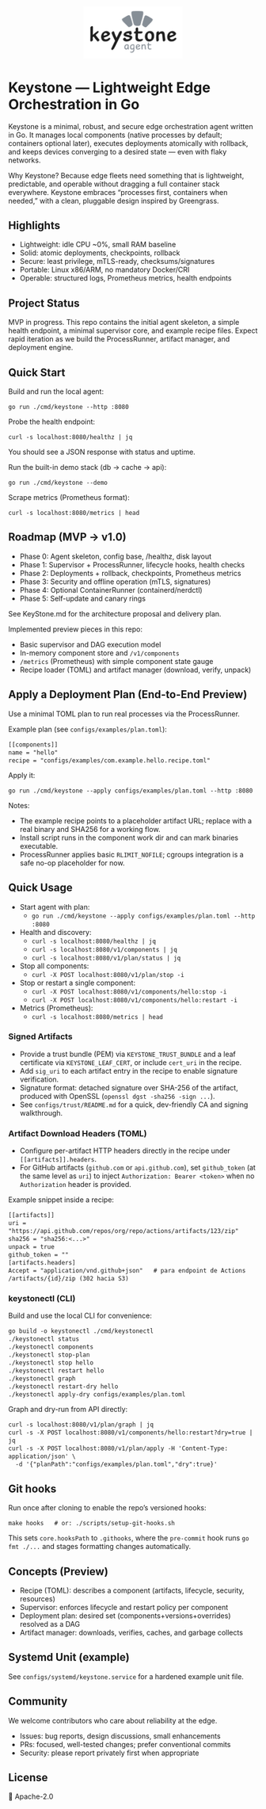 <p align="center">
  <img src="keystone_logo.png" alt="Keystone Logo" width="200"/>
</p>

# Keystone — Lightweight Edge Orchestration in Go

Keystone is a minimal, robust, and secure edge orchestration agent written in Go. It manages local components (native processes by default; containers optional later), executes deployments atomically with rollback, and keeps devices converging to a desired state — even with flaky networks.

Why Keystone? Because edge fleets need something that is lightweight, predictable, and operable without dragging a full container stack everywhere. Keystone embraces “processes first, containers when needed,” with a clean, pluggable design inspired by Greengrass.

## Highlights

- Lightweight: idle CPU ~0%, small RAM baseline
- Solid: atomic deployments, checkpoints, rollback
- Secure: least privilege, mTLS-ready, checksums/signatures
- Portable: Linux x86/ARM, no mandatory Docker/CRI
- Operable: structured logs, Prometheus metrics, health endpoints

## Project Status

MVP in progress. This repo contains the initial agent skeleton, a simple health endpoint, a minimal supervisor core, and example recipe files. Expect rapid iteration as we build the ProcessRunner, artifact manager, and deployment engine.

## Quick Start

Build and run the local agent:

```
go run ./cmd/keystone --http :8080
```

Probe the health endpoint:

```
curl -s localhost:8080/healthz | jq
```

You should see a JSON response with status and uptime.

Run the built-in demo stack (db -> cache -> api):

```
go run ./cmd/keystone --demo
```

Scrape metrics (Prometheus format):

```
curl -s localhost:8080/metrics | head
```

## Roadmap (MVP → v1.0)

- Phase 0: Agent skeleton, config base, /healthz, disk layout
- Phase 1: Supervisor + ProcessRunner, lifecycle hooks, health checks
- Phase 2: Deployments + rollback, checkpoints, Prometheus metrics
- Phase 3: Security and offline operation (mTLS, signatures)
- Phase 4: Optional ContainerRunner (containerd/nerdctl)
- Phase 5: Self-update and canary rings

See KeyStone.md for the architecture proposal and delivery plan.

Implemented preview pieces in this repo:

- Basic supervisor and DAG execution model
- In-memory component store and `/v1/components`
- `/metrics` (Prometheus) with simple component state gauge
- Recipe loader (TOML) and artifact manager (download, verify, unpack)

## Apply a Deployment Plan (End-to-End Preview)

Use a minimal TOML plan to run real processes via the ProcessRunner.

Example plan (see `configs/examples/plan.toml`):

```
[[components]]
name = "hello"
recipe = "configs/examples/com.example.hello.recipe.toml"
```

Apply it:

```
go run ./cmd/keystone --apply configs/examples/plan.toml --http :8080
```

Notes:

- The example recipe points to a placeholder artifact URL; replace with a real binary and SHA256 for a working flow.
- Install script runs in the component work dir and can mark binaries executable.
- ProcessRunner applies basic `RLIMIT_NOFILE`; cgroups integration is a safe no-op placeholder for now.

## Quick Usage

- Start agent with plan:
  - `go run ./cmd/keystone --apply configs/examples/plan.toml --http :8080`
- Health and discovery:
  - `curl -s localhost:8080/healthz | jq`
  - `curl -s localhost:8080/v1/components | jq`
  - `curl -s localhost:8080/v1/plan/status | jq`
- Stop all components:
  - `curl -X POST localhost:8080/v1/plan/stop -i`
- Stop or restart a single component:
  - `curl -X POST localhost:8080/v1/components/hello:stop -i`
  - `curl -X POST localhost:8080/v1/components/hello:restart -i`
- Metrics (Prometheus):
  - `curl -s localhost:8080/metrics | head`

### Signed Artifacts

- Provide a trust bundle (PEM) via `KEYSTONE_TRUST_BUNDLE` and a leaf certificate via `KEYSTONE_LEAF_CERT`, or include `cert_uri` in the recipe.
- Add `sig_uri` to each artifact entry in the recipe to enable signature verification.
- Signature format: detached signature over SHA-256 of the artifact, produced with OpenSSL (`openssl dgst -sha256 -sign ...`).
- See `configs/trust/README.md` for a quick, dev-friendly CA and signing walkthrough.

### Artifact Download Headers (TOML)

- Configure per-artifact HTTP headers directly in the recipe under `[[artifacts]].headers`.
- For GitHub artifacts (`github.com` or `api.github.com`), set `github_token` (at the same level as `uri`) to inject `Authorization: Bearer <token>` when no `Authorization` header is provided.

Example snippet inside a recipe:

```
[[artifacts]]
uri = "https://api.github.com/repos/org/repo/actions/artifacts/123/zip"
sha256 = "sha256:<...>"
unpack = true
github_token = ""
[artifacts.headers]
Accept = "application/vnd.github+json"   # para endpoint de Actions /artifacts/{id}/zip (302 hacia S3)
```

### keystonectl (CLI)

Build and use the local CLI for convenience:

```
go build -o keystonectl ./cmd/keystonectl
./keystonectl status
./keystonectl components
./keystonectl stop-plan
./keystonectl stop hello
./keystonectl restart hello
./keystonectl graph
./keystonectl restart-dry hello
./keystonectl apply-dry configs/examples/plan.toml
```

Graph and dry-run from API directly:

```
curl -s localhost:8080/v1/plan/graph | jq
curl -s -X POST localhost:8080/v1/components/hello:restart?dry=true | jq
curl -s -X POST localhost:8080/v1/plan/apply -H 'Content-Type: application/json' \
  -d '{"planPath":"configs/examples/plan.toml","dry":true}'
```

## Git hooks

Run once after cloning to enable the repo’s versioned hooks:

```
make hooks   # or: ./scripts/setup-git-hooks.sh
```

This sets `core.hooksPath` to `.githooks`, where the `pre-commit` hook runs `go fmt ./...` and stages formatting changes automatically.

## Concepts (Preview)

- Recipe (TOML): describes a component (artifacts, lifecycle, security, resources)
- Supervisor: enforces lifecycle and restart policy per component
- Deployment plan: desired set (components+versions+overrides) resolved as a DAG
- Artifact manager: downloads, verifies, caches, and garbage collects

## Systemd Unit (example)

See `configs/systemd/keystone.service` for a hardened example unit file.

## Community

We welcome contributors who care about reliability at the edge.

- Issues: bug reports, design discussions, small enhancements
- PRs: focused, well-tested changes; prefer conventional commits
- Security: please report privately first when appropriate

## License

📃 Apache-2.0
